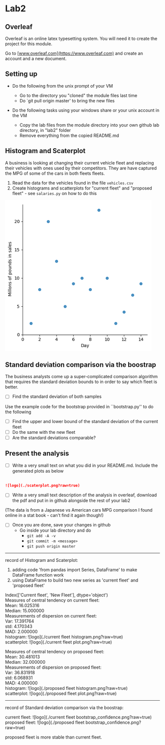 # Lab2

## Overleaf

Overleaf is an online latex typesetting system. You will need it to create the project for this module. 

Go to [www.overleaf.com](https://www.overleaf.com) and create an account and a new document.

## Setting up 
* Do the following from the unix prompt of your VM
	* Go to the directory you "cloned" the module files last time
	* Do `git pull origin master' to bring the new files

* Do the following tasks using your windows share or your unix account in the VM	
	* Copy the lab files from the module directory into your own github lab directory, in "lab2" folder
	* Remove everything from the copied README.md

## Histogram and Scaterplot

A business is looking at changing their current vehicle fleet and replacing their vehicles with ones used by their competitors. They are have captured the MPG of some of the cars in both fleets fleets.


1. Read the data for the vehicles found in the file `vehicles.csv`
2. Create histograms and scatterplots for "current fleet" and "proposed fleet" - see `salaries.py` on how to do this

![scaterplot](./scaterplot.png?raw=true)

## Standard deviation comparison via the boostrap

The business analysts come up a super-complicated comparison algorithm that requires the standard deviation bounds to in order to say which fleet is better. 

- [ ] Find the standard deviation of both samples


Use the example code for the bootstrap provided in ``bootstrap.py'' to do the following
- [ ] Find the upper and lower bound of the standard deviation of the current fleet
- [ ] Do the same with the new fleet
- [ ] Are the standard deviations comparable? 

## Present the analysis

- [ ] Write a very small text on what you did in your README.md. Include the generated plots as below 

~~~markdown

![logo](./scaterplot.png?raw=true)


~~~

- [ ] Write a very small text description of the analysis in overleaf, download the pdf and put in in github alongside the rest of your lab2 

(The data is from a Japanese vs American cars MPG comparison I found online in a stat book - can't find it again though!)

- [ ] Once you are done, save your changes in github
	* Go inside your lab directory and do 
      * ``git add -A -v``
      * ``git commit -m <message>``
      * ``git push origin master``

-------------------------------------------------------------------------------
record of Histogram and Scaterplot:

1. adding code 'from pandas import Series, DataFrame' to make DataFrame function work
2. using DataFrame to build two new series as 'current fleet' and 'proposed fleet'

Index(['Current fleet', 'New Fleet'], dtype='object')  
Measures of central tendency on current fleet:   
Mean: 16.025316  
Median: 15.000000  
Measurements of dispersion on current fleet:  
Var: 17.391764  
std: 4.170343  
MAD: 2.000000  
histogram:      ![logo](./current fleet histogram.png?raw=true)  
scatterplot:    ![logo](./current fleet plot.png?raw=true)  
  
Measures of central tendency on proposed fleet:  
Mean: 30.481013  
Median: 32.000000  
Measurements of dispersion on proposed fleet:  
Var: 36.831918  
std: 6.068931  
MAD: 4.000000  
histogram:      ![logo](./proposed fleet histogram.png?raw=true)  
scatterplot:    ![logo](./proposed fleet plot.png?raw=true)  
  
  
---------------------------------------------------------------------------------  
record of Standard deviation comparison via the boostrap:  
  
  
current fleet: ![logo](./current fleet bootstrap_confidence.png?raw=true)  
proposed fleet: ![logo](./proposed fleet bootstrap_confidence.png?raw=true)  
  
proposed fleet is more stable than current fleet.  
